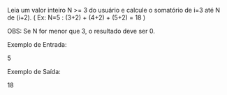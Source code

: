 Leia um valor inteiro N >= 3 do usuário e calcule o somatório de i=3 até N de (i+2). ( Ex: N=5 : (3+2) + (4+2) + (5+2) = 18 )

OBS: Se N for menor que 3, o resultado deve ser 0.

Exemplo de Entrada:

5

Exemplo de Saída:

18